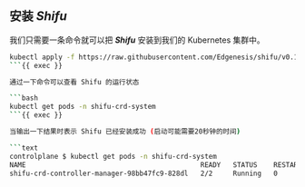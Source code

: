 ## 安装 ***Shifu***

我们只需要一条命令就可以把 ***Shifu*** 安装到我们的 Kubernetes 集群中。

```bash
kubectl apply -f https://raw.githubusercontent.com/Edgenesis/shifu/v0.10.0/pkg/k8s/crd/install/shifu_install.yml
```{{ exec }}

通过一下命令可以查看 Shifu 的运行状态

```bash
kubectl get pods -n shifu-crd-system 
```{{ exec }}

当输出一下结果时表示 Shifu 已经安装成功 (启动可能需要20秒钟的时间)

```text
controlplane $ kubectl get pods -n shifu-crd-system 
NAME                                           READY   STATUS    RESTARTS   AGE
shifu-crd-controller-manager-98bb47fc9-828dl   2/2     Running   0          22s
```
